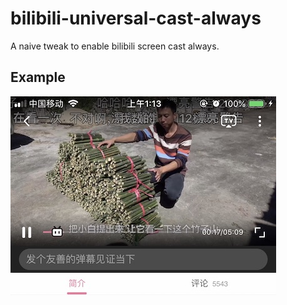 # bilibili-universal-cast-always
A naive tweak to enable bilibili screen cast always.

## Example

![screenshot](https://github.com/realityone/bilibili-universal-cast-always/raw/master/example/screenshot.jpg)

